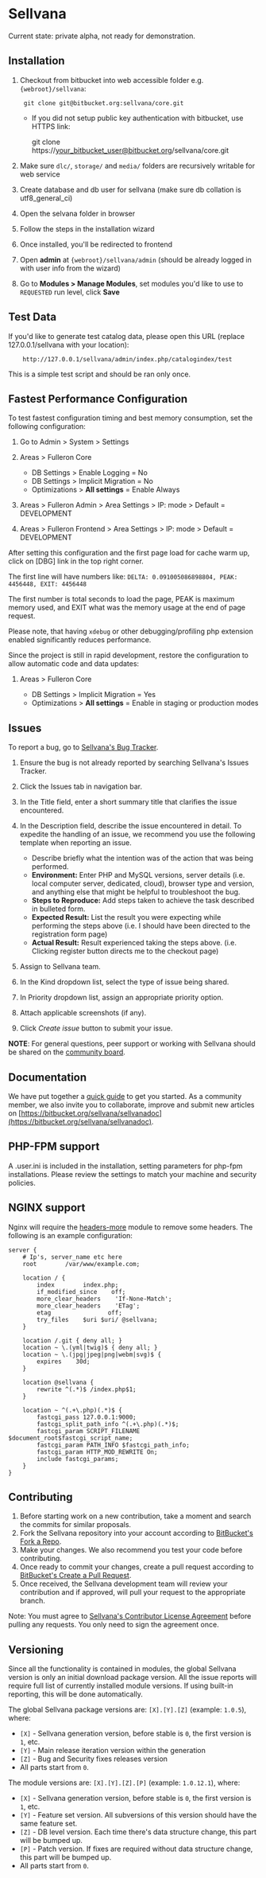 Sellvana
========

Current state: private alpha, not ready for demonstration.

Installation
------------

1. Checkout from bitbucket into web accessible folder e.g. `{webroot}/sellvana`:

        git clone git@bitbucket.org:sellvana/core.git

    * If you did not setup public key authentication with bitbucket, use HTTPS link:
     
        git clone https://your_bitbucket_user@bitbucket.org/sellvana/core.git
    
2. Make sure `dlc/`, `storage/` and `media/` folders are recursively writable for web service
3. Create database and db user for sellvana (make sure db collation is utf8_general_ci)
4. Open the selvana folder in browser
5. Follow the steps in the installation wizard
6. Once installed, you'll be redirected to frontend
7. Open **admin** at `{webroot}/sellvana/admin` (should be already logged in with user info from the wizard)
8. Go to **Modules > Manage Modules**, set modules you'd like to use to `REQUESTED` run level, click **Save**

Test Data
---------

If you'd like to generate test catalog data, please open this URL (replace 127.0.0.1/sellvana with your location):

        http://127.0.0.1/sellvana/admin/index.php/catalogindex/test
        
This is a simple test script and should be ran only once.

Fastest Performance Configuration
---------------------

To test fastest configuration timing and best memory consumption, set the following configuration: 

1. Go to Admin > System > Settings 
2. Areas > Fulleron Core
   
    * DB Settings > Enable Logging = No
    * DB Settings > Implicit Migration = No
    * Optimizations > **All settings** = Enable Always
    
3. Areas > Fulleron Admin > Area Settings > IP: mode >  Default = DEVELOPMENT
4. Areas > Fulleron Frontend > Area Settings > IP: mode >  Default = DEVELOPMENT

After setting this configuration and the first page load for cache warm up, click on [DBG] link in the top right corner.

The first line will have numbers like: `DELTA: 0.091005086898804, PEAK: 4456448, EXIT: 4456448`

The first number is total seconds to load the page, PEAK is maximum memory used, and EXIT what was the memory usage at 
the end of page request.

Please note, that having `xdebug` or other debugging/profiling php extension enabled significantly reduces performance.

Since the project is still in rapid development, restore the configuration to allow automatic code and data updates:
 
1. Areas > Fulleron Core

    * DB Settings > Implicit Migration = Yes
    * Optimizations > **All settings** = Enable in staging or production modes
 

Issues
-------

To report a bug, go to [Sellvana's Bug Tracker](https://bitbucket.org/sellvana/core/issues).

1. Ensure the bug is not already reported by searching Sellvana's Issues Tracker.
2. Click the Issues tab in navigation bar.
3. In the Title field, enter a short summary title that clarifies the issue encountered.
4. In the Description field, describe the issue encountered in detail. To expedite the handling of an issue, we recommend you use the following template when reporting an issue.

    * Describe briefly what the intention was of the action that was being performed.
    * **Environment:** Enter PHP and MySQL versions, server details (i.e. local computer server, dedicated, cloud), browser type and version, and anything else that might be helpful to troubleshoot the bug.
    * **Steps to Reproduce:** Add steps taken to achieve the task described in bulleted form.
    * **Expected Result:** List the result you were expecting while performing the steps above (i.e. I should have been directed to the registration form page)
    * **Actual Result:** Result experienced taking the steps above. (i.e. Clicking register button directs me to the checkout page)

5. Assign to Sellvana team.
6. In the Kind dropdown list, select the type of issue being shared.
7. In Priority dropdown list, assign an appropriate priority option.
8. Attach applicable screenshots (if any).
5. Click *Create issue* button to submit your issue.

**NOTE**: For general questions, peer support or working with Sellvana should be shared on the [community board](http://sellvana.com/community/).

Documentation
-------------

We have put together a [quick guide](http://sellvana.com/fdoc/fulleron) to get you started. As a community member, we also invite you to collaborate, improve and submit new articles on [https://bitbucket.org/sellvana/sellvanadoc](https://bitbucket.org/sellvana/sellvanadoc).

PHP-FPM support
---------------

A .user.ini is included in the installation, setting parameters for php-fpm
installations. Please review the settings to match your machine and security
policies.

NGINX support
-------------

Nginx will require the
[headers-more](http://wiki.nginx.org/HttpHeadersMoreModule) module to remove
some headers. The following is an example configuration:

    server {
        # Ip's, server_name etc here
        root        /var/www/example.com;

        location / {
            index        index.php;
            if_modified_since    off;
            more_clear_headers    'If-None-Match';
            more_clear_headers    'ETag';
            etag                off;
            try_files    $uri $uri/ @sellvana;
        }

        location /.git { deny all; }
        location ~ \.(yml|twig)$ { deny all; }
        location ~ \.(jpg|jpeg|png|webm|svg)$ {
            expires    30d;
        }

        location @sellvana {
            rewrite ^(.*)$ /index.php$1;
        }

        location ~ ^(.+\.php)(.*)$ {
            fastcgi_pass 127.0.0.1:9000;
            fastcgi_split_path_info ^(.+\.php)(.*)$;
            fastcgi_param SCRIPT_FILENAME $document_root$fastcgi_script_name;
            fastcgi_param PATH_INFO $fastcgi_path_info;
            fastcgi_param HTTP_MOD_REWRITE On;
            include fastcgi_params;
        }
    }

Contributing
------------

1. Before starting work on a new contribution, take a moment and search the commits for similar proposals.
2. Fork the Sellvana repository into your account according to [BitBucket's Fork a Repo](https://confluence.atlassian.com/display/BITBUCKET/Fork+a+Repo,+Compare+Code,+and+Create+a+Pull+Request).
3. Make your changes. We also recommend you test your code before contributing.
4. Once ready to commit your changes, create a pull request according to [BitBucket's Create a Pull Request](https://confluence.atlassian.com/display/BITBUCKET/Fork+a+Repo,+Compare+Code,+and+Create+a+Pull+Request).
5. Once received, the Sellvana development team will review your contribution and if approved, will pull your request to the appropriate branch.

Note: You must agree to [Sellvana's Contributor License Agreement](http://sellvana.com/cla) before pulling any requests. You only need to sign the agreement once.

Versioning
----------

Since all the functionality is contained in modules, the global Sellvana version is only an initial download package version.
All the issue reports will require full list of currently installed module versions. If using built-in reporting, this will be done automatically.
 
The global Sellvana package versions are: `[X].[Y].[Z]` (example: `1.0.5`), where:
 
  * `[X]` - Sellvana generation version, before stable is `0`, the first version is `1`, etc.
  * `[Y]` - Main release iteration version within the generation
  * `[Z]` - Bug and Security fixes releases version
  * All parts start from `0`.
 
The module versions are: `[X].[Y].[Z].[P]` (example: `1.0.12.1`), where:

  * `[X]` - Sellvana generation version, before stable is `0`, the first version is `1`, etc.
  * `[Y]` - Feature set version. All subversions of this version should have the same feature set.
  * `[Z]` - DB level version. Each time there's data structure change, this part will be bumped up.
  * `[P]` - Patch version. If fixes are required without data structure change, this part will be bumped up.
  * All parts start from `0`.